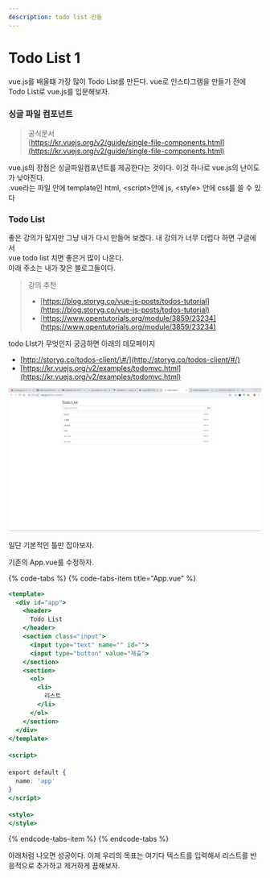 ```yaml
---
description: todo list 만들
---
```


# Todo List 1

vue.js를 배울떄 가장 많이 Todo List를 만든다. vue로 인스타그램을 만들기 전에 Todo List로 vue.js를 입문해보자.

### 싱글 파일 컴포넌트

> 공식문서  
> [https://kr.vuejs.org/v2/guide/single-file-components.html](https://kr.vuejs.org/v2/guide/single-file-components.html)

vue.js의 장점은 싱글파일컴포넌트를 제공한다는 것이다. 이것 하나로 vue.js의 난이도가 낮아진다.  
.vue라는 파일 안에 template인 html, &lt;script&gt;안에 js, &lt;style&gt; 안에 css를 쓸 수 있다

### Todo List

좋은 강의가 많지만 그냥 내가 다시 만들어 보겠다. 내 강의가 너무 더럽다 하면 구글에서   
vue todo list 치면 좋은거 많이 나온다.  
아래 주소는 내가 찾은 블로그들이다.

> 강의 추천
>
> * [https://blog.storyg.co/vue-js-posts/todos-tutorial](https://blog.storyg.co/vue-js-posts/todos-tutorial)
> * [https://www.opentutorials.org/module/3859/23234](https://www.opentutorials.org/module/3859/23234)

todo LIst가 무엇인지 궁금하면 아래의 데모페이지

* [http://storyg.co/todos-client/\#/](http://storyg.co/todos-client/#/)
* [https://kr.vuejs.org/v2/examples/todomvc.html](https://kr.vuejs.org/v2/examples/todomvc.html)

![](.gitbook/assets/image%20%288%29.png)

일단 기본적인 틀만 잡아보자. 

기존의 App.vue를 수정하자.

{% code-tabs %}
{% code-tabs-item title="App.vue" %}
```jsx
<template>
  <div id="app">
    <header>
      Todo List
    </header>
    <section class="input">
      <input type="text" name="" id="">
      <input type="button" value="제출">
    </section>
    <section>
      <ol>
        <li>
          리스트
        </li>
      </ol>
    </section>
  </div>
</template>

<script>

export default {
  name: 'app'
}
</script>

<style>
</style>

```
{% endcode-tabs-item %}
{% endcode-tabs %}

아래처럼 나오면 성공이다. 이제 우리의 목표는 여기다 텍스트를 입력해서 리스트를 반응적으로 추가하고 제거하게 끔해보자.


